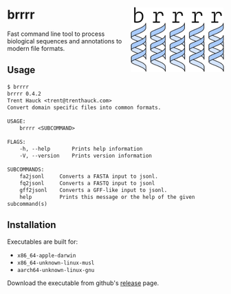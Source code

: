 # brrrr <a href='https://github.com/tshauck/brrrr'><img src='docs/brrrr-logo.png' align="right" height="150" /></a>

Fast command line tool to process biological sequences and annotations to modern
file formats.

## Usage

```console
$ brrrr
brrrr 0.4.2
Trent Hauck <trent@trenthauck.com>
Convert domain specific files into common formats.

USAGE:
    brrrr <SUBCOMMAND>

FLAGS:
    -h, --help       Prints help information
    -V, --version    Prints version information

SUBCOMMANDS:
    fa2jsonl     Converts a FASTA input to jsonl.
    fq2jsonl     Converts a FASTQ input to jsonl
    gff2jsonl    Converts a GFF-like input to jsonl.
    help         Prints this message or the help of the given subcommand(s)
```

## Installation

Executables are built for:

- `x86_64-apple-darwin`
- `x86_64-unknown-linux-musl`
- `aarch64-unknown-linux-gnu`

Download the executable from github's
[release](https://github.com/tshauck/brrrr/releases) page.

